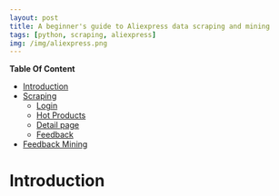 ```yaml
---
layout: post
title: A beginner's guide to Aliexpress data scraping and mining
tags: [python, scraping, aliexpress]
img: /img/aliexpress.png
---
```


**Table Of Content** <!-- TOC depthFrom:1 depthTo:6 withLinks:1 updateOnSave:1 orderedList:0 -->

- [Introduction](#introduction)
- [Scraping](#scraping)
  - [Login](#)
  - [Hot Products](#hot-products)
  - [Detail page](#detail-page)
  - [Feedback](#feedback)
- [Feedback Mining](#feedback-mining)
<!-- /TOC -->

# Introduction
